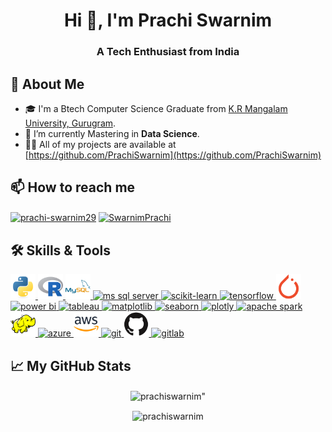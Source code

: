 <h1 align="center">Hi 👋, I'm Prachi Swarnim</h1>
<h3 align="center">A Tech Enthusiast from India</h3>

## 📖 About Me

- 🎓 I'm a Btech Computer Science Graduate from [K.R Mangalam University, Gurugram](https://www.krmangalam.edu.in/).
- 🌱 I’m currently Mastering in  **Data Science**.
- 👨‍💻 All of my projects are available at [https://github.com/PrachiSwarnim](https://github.com/PrachiSwarnim)


## 📫 How to reach me

<p align="left">
<a href="https://www.linkedin.com/in/prachi-swarnim29/" target="blank"><img align="center" src="https://raw.githubusercontent.com/rahuldkjain/github-profile-readme-generator/master/src/images/icons/Social/linked-in-alt.svg" alt="prachi-swarnim29" height="30" width="40" /></a>
<a href="https://x.com/SwarnimPrachi" target="blank"><img align="center" src="https://raw.githubusercontent.com/rahuldkjain/github-profile-readme-generator/master/src/images/icons/Social/twitter.svg" alt="SwarnimPrachi" height="30" width="40" /></a>


</p>


## 🛠️ Skills & Tools

<p align="left">
  <!-- Programming & Analytics -->
  <a href="https://www.python.org/" target="_blank" rel="noreferrer"> 
    <img src="https://raw.githubusercontent.com/devicons/devicon/master/icons/python/python-original.svg" alt="python" width="40" height="40"/> 
  </a>
  <a href="https://www.r-project.org/" target="_blank" rel="noreferrer"> 
    <img src="https://raw.githubusercontent.com/devicons/devicon/master/icons/r/r-original.svg" alt="r" width="40" height="40"/> 
  </a>
  <a href="https://www.mysql.com/" target="_blank" rel="noreferrer"> 
    <img src="https://raw.githubusercontent.com/devicons/devicon/master/icons/mysql/mysql-original-wordmark.svg" alt="mysql" width="40" height="40"/> 
  </a>
  <a href="https://www.microsoft.com/en-us/sql-server" target="_blank" rel="noreferrer"> 
    <img src="https://img.icons8.com/color/48/000000/microsoft-sql-server.png" alt="ms sql server" width="40" height="40"/> 
  </a>
  
  <!-- ML & AI -->
  <a href="https://scikit-learn.org/" target="_blank" rel="noreferrer"> 
    <img src="https://upload.wikimedia.org/wikipedia/commons/0/05/Scikit_learn_logo_small.svg" alt="scikit-learn" width="40" height="40"/> 
  </a>
  <a href="https://www.tensorflow.org/" target="_blank" rel="noreferrer"> 
    <img src="https://www.vectorlogo.zone/logos/tensorflow/tensorflow-icon.svg" alt="tensorflow" width="40" height="40"/> 
  </a>
  <a href="https://pytorch.org/" target="_blank" rel="noreferrer"> 
    <img src="https://raw.githubusercontent.com/devicons/devicon/master/icons/pytorch/pytorch-original.svg" alt="pytorch" width="40" height="40"/> 
  </a>

  <!-- Data Visualization -->
  <a href="https://powerbi.microsoft.com/" target="_blank" rel="noreferrer"> 
    <img src="https://img.icons8.com/color/48/000000/power-bi.png" alt="power bi" width="40" height="40"/> 
  </a>
  <a href="https://www.tableau.com/" target="_blank" rel="noreferrer"> 
    <img src="https://img.icons8.com/color/48/000000/tableau-software.png" alt="tableau" width="40" height="40"/> 
  </a>
  <a href="https://matplotlib.org/" target="_blank" rel="noreferrer"> 
    <img src="https://matplotlib.org/stable/_static/logo2.svg" alt="matplotlib" width="40" height="40"/> 
  </a>
  <a href="https://seaborn.pydata.org/" target="_blank" rel="noreferrer"> 
    <img src="https://seaborn.pydata.org/_static/logo-wide-lightbg.svg" alt="seaborn" width="80" height="40"/> 
  </a>
  <a href="https://plotly.com/" target="_blank" rel="noreferrer"> 
    <img src="https://avatars.githubusercontent.com/u/5997976?s=200&v=4" alt="plotly" width="40" height="40"/> 
  </a>

  <!-- Big Data & Cloud -->
  <a href="https://spark.apache.org/" target="_blank" rel="noreferrer"> 
    <img src="https://spark.apache.org/images/spark-logo-trademark.png" alt="apache spark" width="80" height="40"/> 
  </a>
  <a href="https://hadoop.apache.org/" target="_blank" rel="noreferrer"> 
    <img src="https://raw.githubusercontent.com/devicons/devicon/master/icons/hadoop/hadoop-original.svg" alt="hadoop" width="40" height="40"/> 
  </a>
  <a href="https://azure.microsoft.com/" target="_blank" rel="noreferrer"> 
    <img src="https://img.icons8.com/color/48/000000/azure-1.png" alt="azure" width="40" height="40"/> 
  </a>
  <a href="https://aws.amazon.com/" target="_blank" rel="noreferrer"> 
    <img src="https://raw.githubusercontent.com/devicons/devicon/master/icons/amazonwebservices/amazonwebservices-original-wordmark.svg" alt="aws" width="40" height="40"/> 
  </a>

  <!-- Version Control -->
  <a href="https://git-scm.com/" target="_blank" rel="noreferrer"> 
    <img src="https://www.vectorlogo.zone/logos/git-scm/git-scm-icon.svg" alt="git" width="40" height="40"/> 
  </a>
  <a href="https://github.com/" target="_blank" rel="noreferrer"> 
    <img src="https://raw.githubusercontent.com/devicons/devicon/master/icons/github/github-original.svg" alt="github" width="40" height="40"/> 
  </a>
  <a href="https://about.gitlab.com/" target="_blank" rel="noreferrer"> 
    <img src="https://about.gitlab.com/images/press/logo/png/gitlab-icon-rgb.png" alt="gitlab" width="40" height="40"/> 
  </a>
</p>

## 📈 My GitHub Stats

<div align="center">
<p><img align="center" src="https://github-readme-stats.vercel.app/api?username=prachiswarnim&show_icons=true&theme=radical" alt=prachiswarnim" /></p>
<p><img align="center" src="https://github-readme-stats.vercel.app/api/top-langs/?username=prachiswarnim&layout=compact&theme=radical" alt="prachiswarnim" /></p>
